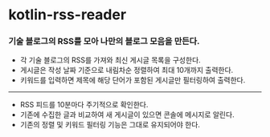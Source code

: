 # kotlin-rss-reader

### 기술 블로그의 RSS를 모아 나만의 블로그 모음을 만든다.

- 각 기술 블로그의 RSS를 가져와 최신 게시글 목록을 구성한다.
- 게시글은 작성 날짜 기준으로 내림차순 정렬하여 최대 10개까지 출력한다.
- 키워드를 입력하면 제목에 해당 단어가 포함된 게시글만 필터링하여 출력한다.

---

- RSS 피드를 10분마다 주기적으로 확인한다.
- 기존에 수집한 글과 비교하여 새 게시글이 있으면 콘솔에 메시지로 알린다.
- 기존의 정렬 및 키워드 필터링 기능은 그대로 유지되어야 한다.
